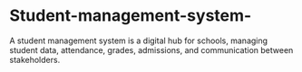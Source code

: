 # Student-management-system-
A student management system is a digital hub for schools, managing student data, attendance, grades, admissions, and communication between stakeholders.
